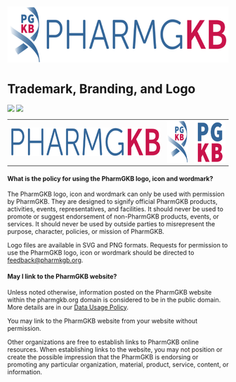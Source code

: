 <img src="logo.svg" height="128" alt="logo" />

# Trademark, Branding, and Logo

<a href="https://github.com/PharmGKB/pgkb-branding/releases/latest/download/logo.zip" download><img src="https://img.shields.io/badge/download-logo-brightgreen" /></a>
<a href="https://github.com/PharmGKB/pgkb-branding/releases/latest/download/branding.zip" download><img src="https://img.shields.io/badge/download-all-blue" /></a>

<table>
  <tr>
    <td><img src="wordmark/wordmark.svg" height="64" alt="wordmark" /></td>
    <td><img src="brandmark/brandmark.svg" height="96" alt="brandmark" /></td>
    <td><img src="lettermark/lettermark.svg" height="96" alt="lettermark" /></td>
  </tr>
</table>


#### What is the policy for using the PharmGKB logo, icon and wordmark?

The PharmGKB logo, icon and wordmark can only be used with permission by PharmGKB. They are designed to signify official PharmGKB products, activities, events, representatives, and facilities. It should never be used to promote or suggest endorsement of non-PharmGKB products, events, or services. It should never be used by outside parties to misrepresent the purpose, character, policies, or mission of PharmGKB.

Logo files are available in SVG and PNG formats. Requests for permission to use the PharmGKB logo, icon or wordmark should be directed to [feedback@pharmkgb.org](mailto:feedback@pharmgkb.org).


#### May I link to the PharmGKB website?

Unless noted otherwise, information posted on the PharmGKB website within the pharmgkb.org domain is considered to be in the public domain. More details are in our [Data Usage Policy](https://www.pharmgkb.org/page/dataUsagePolicy). 

You may link to the PharmGKB website from your website without permission. 

Other organizations are free to establish links to PharmGKB online resources. When establishing links to the website, you may not position or create the possible impression that the PharmGKB is endorsing or promoting any particular organization, material, product, service, content, or information.
